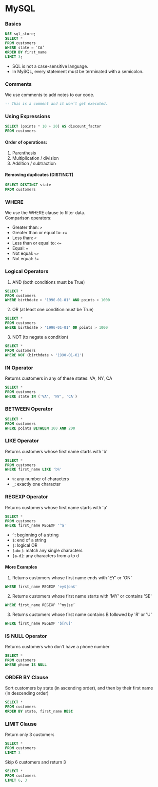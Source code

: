 # MySQL

### Basics 
```sql
USE sql_store;
SELECT *
FROM customers 
WHERE state = ‘CA’
ORDER BY first_name
LIMIT 3; 
```

- SQL is not a case-sensitive language.
- In MySQL, every statement must be terminated with a semicolon.


### Comments 
We use comments to add notes to our code. 
```sql
-- This is a comment and it won’t get executed.
```

### Using Expressions
```sql
SELECT (points * 10 + 20) AS discount_factor
FROM customers 
```

#### Order of operations:
1. Parenthesis 
2. Multiplication / division 
3. Addition / subtraction 

#### Removing duplicates (DISTINCT)
```sql
SELECT DISTINCT state
FROM customers
```

### WHERE 
We use the WHERE clause to filter data. <br>
Comparison operators: 
- Greater than: ```>```
- Greater than or equal to: ```>=```
- Less than: ```<```
- Less than or equal to: ```<=``` 
- Equal: ```=``` 
- Not equal: ```<>``` 
- Not equal: ```!=```

### Logical Operators 
1. AND (both conditions must be True)
```sql
SELECT *
FROM customers 
WHERE birthdate > '1990-01-01' AND points > 1000
```
2. OR (at least one condition must be True)
```sql
SELECT *
FROM customers 
WHERE birthdate > '1990-01-01' OR points > 1000
```
3. NOT (to negate a condition)
```sql
SELECT *
FROM customers 
WHERE NOT (birthdate > '1990-01-01')
```

### IN Operator 
Returns customers in any of these states: VA, NY, CA
```sql
SELECT *
FROM customers 
WHERE state IN ('VA', 'NY', 'CA')
```

### BETWEEN Operator
```sql
SELECT *
FROM customers 
WHERE points BETWEEN 100 AND 200
```

### LIKE Operator 
Returns customers whose first name starts with 'b'
```sql
SELECT *
FROM customers 
WHERE first_name LIKE 'b%'
```
- ```%```: any number of characters 
- ```_```: exactly one character

### REGEXP Operator 
Returns customers whose first name starts with 'a'
```sql
SELECT *
FROM customers 
WHERE first_name REGEXP '^a'
```
- ```^```: beginning of a string 
- ```$```: end of a string 
- ```|```: logical OR 
- ```[abc]```: match any single characters 
- ```[a-d]```: any characters from a to d

#### More Examples 
1. Returns customers whose first name ends with 'EY' or 'ON'
```sql
WHERE first_name REGEXP 'ey$|on$'
```

2. Returns customers whose first name starts with 'MY' or contains 'SE'
```sql
WHERE first_name REGEXP ‘^my|se’
```

3. Returns customers whose first name contains B followed by 'R' or 'U'
```sql
WHERE first_name REGEXP 'b[ru]'
```

### IS NULL Operator 
Returns customers who don't have a phone number
```sql
SELECT *
FROM customers 
WHERE phone IS NULL
```

### ORDER BY Clause 
Sort customers by state (in ascending order), and then by their first name (in descending order)
```sql
SELECT *
FROM customers 
ORDER BY state, first_name DESC
```

### LIMIT Clause
Return only 3 customers 
```sql
SELECT *
FROM customers 
LIMIT 3
```

Skip 6 customers and return 3
```sql
SELECT *
FROM customers 
LIMIT 6, 3
```
